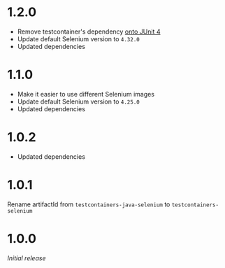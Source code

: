 # 1.2.0
* Remove testcontainer's dependency [onto JUnit 4](https://github.com/xdev-software/testcontainers-junit4-mock/?tab=readme-ov-file)
* Update default Selenium version to ``4.32.0``
* Updated dependencies

# 1.1.0
* Make it easier to use different Selenium images
* Update default Selenium version to ``4.25.0``
* Updated dependencies

# 1.0.2
* Updated dependencies

# 1.0.1
Rename artifactId from ``testcontainers-java-selenium`` to ``testcontainers-selenium``

# 1.0.0
<i>Initial release</i>
